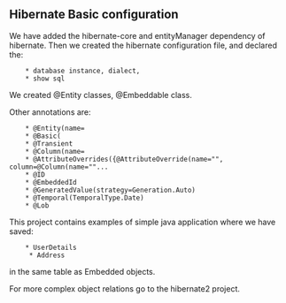 ## Hibernate Basic configuration 

We have added the hibernate-core and entityManager dependency of hibernate.
Then we created the hibernate configuration file, and declared the:

        * database instance, dialect, 
        * show sql

We created @Entity classes, @Embeddable class.

Other annotations are:

        * @Entity(name=
        * @Basic(
        * @Transient
        * @Column(name=
        * @AttributeOverrides({@AttributeOverride(name="", column=@Column(name=""...
        * @ID
        * @EmbeddedId
        * @GeneratedValue(strategy=Generation.Auto)
        * @Temporal(TemporalType.Date)
        * @Lob

This project contains examples of simple java application where we have saved:

        * UserDetails
         * Address

in the same table as Embedded objects.

For more complex object relations go to the hibernate2 project.
